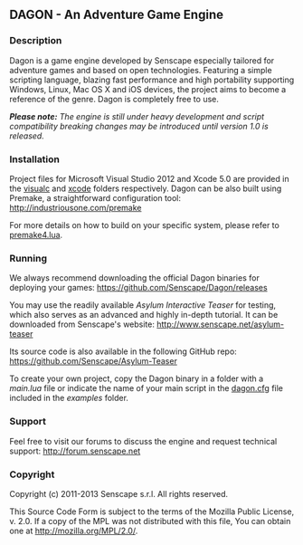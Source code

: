 ## DAGON - An Adventure Game Engine

### Description

Dagon is a game engine developed by Senscape especially tailored for adventure
games and based on open technologies. Featuring a simple scripting language,
blazing fast performance and high portability supporting Windows, Linux, Mac
OS X and iOS devices, the project aims to become a reference of the genre. Dagon
is completely free to use.

_**Please note:** The engine is still under heavy development and script
compatibility breaking changes may be introduced until version 1.0 is released._

### Installation

Project files for Microsoft Visual Studio 2012 and Xcode 5.0 are provided in the
[visualc](visualc) and [xcode](xcode) folders respectively. Dagon can be also built
using Premake, a straightforward configuration tool:
http://industriousone.com/premake

For more details on how to build on your specific system, please refer to
[premake4.lua](premake4.lua).

### Running

We always recommend downloading the official Dagon binaries for deploying your
games: 
https://github.com/Senscape/Dagon/releases

You may use the readily available _Asylum Interactive Teaser_ for testing, 
which also serves as an advanced and highly in-depth tutorial. It can be downloaded
from Senscape's website:
http://www.senscape.net/asylum-teaser

Its source code is also available in the following GitHub repo:
https://github.com/Senscape/Asylum-Teaser

To create your own project, copy the Dagon binary in a folder with a _main.lua_
file or indicate the name of your main script in the
[dagon.cfg](examples/dagon.cfg) file included in the _examples_ folder.

### Support

Feel free to visit our forums to discuss the engine and request technical
support:
http://forum.senscape.net

### Copyright

Copyright (c) 2011-2013 Senscape s.r.l.
All rights reserved.

This Source Code Form is subject to the terms of the Mozilla Public License, v.
2.0. If a copy of the MPL was not distributed with this file, You can obtain one
at http://mozilla.org/MPL/2.0/.
